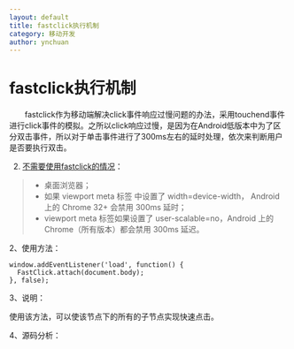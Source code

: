 ```yaml
---
layout: default
title: fastclick执行机制
category: 移动开发
author: ynchuan
---
```


# fastclick执行机制
　　fastclick作为移动端解决click事件响应过慢问题的办法，采用touchend事件进行click事件的模拟。之所以click响应过慢，是因为在Android低版本中为了区分双击事件，所以对于单击事件进行了300ms左右的延时处理，依次来判断用户是否要执行双击。



2. [不需要使用fastclick的情况](http://amazeui.org/1.x/javascript/fastclick/)：
> - 桌面浏览器；
> - 如果 viewport meta 标签 中设置了 width=device-width， Android 上的 Chrome 32+ 会禁用 300ms 延时；
> - viewport meta 标签如果设置了 user-scalable=no，Android 上的 Chrome（所有版本）都会禁用 300ms 延迟。

2、使用方法：

	window.addEventListener('load', function() {
	  FastClick.attach(document.body);
	}, false); 

3、说明：

使用该方法，可以使该节点下的所有的子节点实现快速点击。

4、源码分析：






